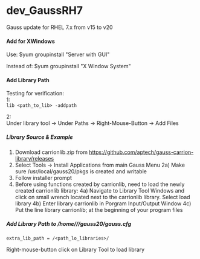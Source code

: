 # dev_GaussRH7
Gauss update for RHEL 7.x from v15 to v20

#### Add for XWindows 
Use:
$yum groupinstall "Server with GUI"<br/>

Instead of:
$yum groupinstall "X Window System"<br/>

#### Add Library Path
Testing for verification:<br/>
1:<br/>
`lib <path_to_lib> -addpath`<br/>

2:<br/>
Under library tool -> Under Paths -> Right-Mouse-Button -> Add Files <br/>

##### Library Source & Example
1) Download carrionlib.zip from https://github.com/aptech/gauss-carrion-library/releases
2) Select Tools -> Install Applications from main Gauss Menu
  2a) Make sure /usr/local/gauss20/pkgs is created and writable
3) Follow installer prompt
4) Before using functions created by carrionlib, need to load the newly created carrionlib library:
  4a) Navigate to Library Tool Windows and click on small wrench located next to the carrionlib library. Select load library
  4b) Enter library carrionlib in Porgram Input/Output Window
  4c) Put the line library carrionlib; at the beginning of your program files

##### Add Library Path to /home/<org>/<username>/gauss20/gauss.cfg
`extra_lib_path = /<path_lo_libraries>/`<br/>

Right-mouse-button click on Library Tool to load library<br/>
